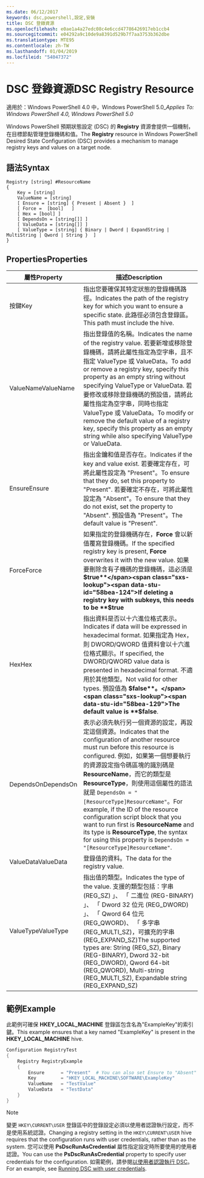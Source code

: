 ```yaml
---
ms.date: 06/12/2017
keywords: dsc,powershell,設定,安裝
title: DSC 登錄資源
ms.openlocfilehash: e0ae1a4a27edc08c4e6ccd47786426917eb1ccb4
ms.sourcegitcommit: e04292a9c10de9a8391d529b7f7aa3753b362dbe
ms.translationtype: MTE95
ms.contentlocale: zh-TW
ms.lasthandoff: 01/04/2019
ms.locfileid: "54047372"
---
```

# <a name="dsc-registry-resource"></a><span data-ttu-id="58bea-103">DSC 登錄資源</span><span class="sxs-lookup"><span data-stu-id="58bea-103">DSC Registry Resource</span></span>

<span data-ttu-id="58bea-104">適用於：Windows PowerShell 4.0 中，Windows PowerShell 5.0_</span><span class="sxs-lookup"><span data-stu-id="58bea-104">_Applies To: Windows PowerShell 4.0, Windows PowerShell 5.0_</span></span>

<span data-ttu-id="58bea-105">Windows PowerShell 預期狀態設定 (DSC) 的 **Registry** 資源會提供一個機制，在目標節點管理登錄機碼和值。</span><span class="sxs-lookup"><span data-stu-id="58bea-105">The **Registry** resource in Windows PowerShell Desired State Configuration (DSC) provides a mechanism to manage registry keys and values on a target node.</span></span>

## <a name="syntax"></a><span data-ttu-id="58bea-106">語法</span><span class="sxs-lookup"><span data-stu-id="58bea-106">Syntax</span></span>

```
Registry [string] #ResourceName
{
    Key = [string]
    ValueName = [string]
    [ Ensure = [string] { Present | Absent }  ]
    [ Force =  [bool]   ]
    [ Hex = [bool] ]
    [ DependsOn = [string[]] ]
    [ ValueData = [string[]] ]
    [ ValueType = [string] { Binary | Dword | ExpandString | MultiString | Qword | String }  ]
}
```

## <a name="properties"></a><span data-ttu-id="58bea-107">Properties</span><span class="sxs-lookup"><span data-stu-id="58bea-107">Properties</span></span>

| <span data-ttu-id="58bea-108">屬性</span><span class="sxs-lookup"><span data-stu-id="58bea-108">Property</span></span> | <span data-ttu-id="58bea-109">描述</span><span class="sxs-lookup"><span data-stu-id="58bea-109">Description</span></span> |
| --- | --- |
| <span data-ttu-id="58bea-110">按鍵</span><span class="sxs-lookup"><span data-stu-id="58bea-110">Key</span></span>| <span data-ttu-id="58bea-111">指出您要確保其特定狀態的登錄機碼路徑。</span><span class="sxs-lookup"><span data-stu-id="58bea-111">Indicates the path of the registry key for which you want to ensure a specific state.</span></span> <span data-ttu-id="58bea-112">此路徑必須包含登錄區。</span><span class="sxs-lookup"><span data-stu-id="58bea-112">This path must include the hive.</span></span>|
| <span data-ttu-id="58bea-113">ValueName</span><span class="sxs-lookup"><span data-stu-id="58bea-113">ValueName</span></span>| <span data-ttu-id="58bea-114">指出登錄值的名稱。</span><span class="sxs-lookup"><span data-stu-id="58bea-114">Indicates the name of the registry value.</span></span> <span data-ttu-id="58bea-115">若要新增或移除登錄機碼，請將此屬性指定為空字串，且不指定 ValueType 或 ValueData。</span><span class="sxs-lookup"><span data-stu-id="58bea-115">To add or remove a registry key, specify this property as an empty string without specifying ValueType or ValueData.</span></span> <span data-ttu-id="58bea-116">若要修改或移除登錄機碼的預設值，請將此屬性指定為空字串，同時也指定 ValueType 或 ValueData。</span><span class="sxs-lookup"><span data-stu-id="58bea-116">To modify or remove the default value of a registry key, specify this property as an empty string while also specifying ValueType or ValueData.</span></span>|
| <span data-ttu-id="58bea-117">Ensure</span><span class="sxs-lookup"><span data-stu-id="58bea-117">Ensure</span></span>| <span data-ttu-id="58bea-118">指出金鑰和值是否存在。</span><span class="sxs-lookup"><span data-stu-id="58bea-118">Indicates if the key and value exist.</span></span> <span data-ttu-id="58bea-119">若要確定存在，可將此屬性設定為 "Present"。</span><span class="sxs-lookup"><span data-stu-id="58bea-119">To ensure that they do, set this property to "Present".</span></span> <span data-ttu-id="58bea-120">若要確定不存在，可將此屬性設定為 "Absent"。</span><span class="sxs-lookup"><span data-stu-id="58bea-120">To ensure that they do not exist, set the property to "Absent".</span></span> <span data-ttu-id="58bea-121">預設值為 "Present"。</span><span class="sxs-lookup"><span data-stu-id="58bea-121">The default value is "Present".</span></span>|
| <span data-ttu-id="58bea-122">Force</span><span class="sxs-lookup"><span data-stu-id="58bea-122">Force</span></span>| <span data-ttu-id="58bea-123">如果指定的登錄機碼存在，**Force** 會以新值覆寫登錄機碼。</span><span class="sxs-lookup"><span data-stu-id="58bea-123">If the specified registry key is present, **Force** overwrites it with the new value.</span></span> <span data-ttu-id="58bea-124">如果要刪除含有子機碼的登錄機碼，這必須是 **$true**</span><span class="sxs-lookup"><span data-stu-id="58bea-124">If deleting a registry key with subkeys, this needs to be **$true**</span></span> |
| <span data-ttu-id="58bea-125">Hex</span><span class="sxs-lookup"><span data-stu-id="58bea-125">Hex</span></span>| <span data-ttu-id="58bea-126">指出資料是否以十六進位格式表示。</span><span class="sxs-lookup"><span data-stu-id="58bea-126">Indicates if data will be expressed in hexadecimal format.</span></span> <span data-ttu-id="58bea-127">如果指定為 Hex，則 DWORD/QWORD 值資料會以十六進位格式顯示。</span><span class="sxs-lookup"><span data-stu-id="58bea-127">If specified, the DWORD/QWORD value data is presented in hexadecimal format.</span></span> <span data-ttu-id="58bea-128">不適用於其他類型。</span><span class="sxs-lookup"><span data-stu-id="58bea-128">Not valid for other types.</span></span> <span data-ttu-id="58bea-129">預設值為 **$false**。</span><span class="sxs-lookup"><span data-stu-id="58bea-129">The default value is **$false**.</span></span>|
| <span data-ttu-id="58bea-130">DependsOn</span><span class="sxs-lookup"><span data-stu-id="58bea-130">DependsOn</span></span>| <span data-ttu-id="58bea-131">表示必須先執行另一個資源的設定，再設定這個資源。</span><span class="sxs-lookup"><span data-stu-id="58bea-131">Indicates that the configuration of another resource must run before this resource is configured.</span></span> <span data-ttu-id="58bea-132">例如，如果第一個想要執行的資源設定指令碼區塊的識別碼是 **ResourceName**，而它的類型是 **ResourceType**，則使用這個屬性的語法就是 `DependsOn = "[ResourceType]ResourceName"`。</span><span class="sxs-lookup"><span data-stu-id="58bea-132">For example, if the ID of the resource configuration script block that you want to run first is **ResourceName** and its type is **ResourceType**, the syntax for using this property is `DependsOn = "[ResourceType]ResourceName"`.</span></span>|
| <span data-ttu-id="58bea-133">ValueData</span><span class="sxs-lookup"><span data-stu-id="58bea-133">ValueData</span></span>| <span data-ttu-id="58bea-134">登錄值的資料。</span><span class="sxs-lookup"><span data-stu-id="58bea-134">The data for the registry value.</span></span>|
| <span data-ttu-id="58bea-135">ValueType</span><span class="sxs-lookup"><span data-stu-id="58bea-135">ValueType</span></span>| <span data-ttu-id="58bea-136">指出值的類型。</span><span class="sxs-lookup"><span data-stu-id="58bea-136">Indicates the type of the value.</span></span> <span data-ttu-id="58bea-137">支援的類型包括：字串 (REG_SZ) 」、 「 二進位 (REG-BINARY) 」、 「 Dword 32 位元 (REG_DWORD) 」、 「 Qword 64 位元 (REG_QWORD)、 「 多字串 (REG_MULTI_SZ)，可擴充的字串 (REG_EXPAND_SZ)</span><span class="sxs-lookup"><span data-stu-id="58bea-137">The supported types are: String (REG_SZ), Binary (REG-BINARY), Dword 32-bit (REG_DWORD), Qword 64-bit (REG_QWORD), Multi-string (REG_MULTI_SZ), Expandable string (REG_EXPAND_SZ)</span></span> |

## <a name="example"></a><span data-ttu-id="58bea-138">範例</span><span class="sxs-lookup"><span data-stu-id="58bea-138">Example</span></span>

<span data-ttu-id="58bea-139">此範例可確保 **HKEY\_LOCAL\_MACHINE** 登錄區包含名為"ExampleKey"的索引鍵。</span><span class="sxs-lookup"><span data-stu-id="58bea-139">This example ensures that a key named "ExampleKey" is present in the **HKEY\_LOCAL\_MACHINE** hive.</span></span>

```powershell
Configuration RegistryTest
{
    Registry RegistryExample
    {
        Ensure      = "Present"  # You can also set Ensure to "Absent"
        Key         = "HKEY_LOCAL_MACHINE\SOFTWARE\ExampleKey"
        ValueName   = "TestValue"
        ValueData   = "TestData"
    }
}
```

> [!NOTE]
> <span data-ttu-id="58bea-140">變更 `HKEY\CURRENT\USER` 登錄區中的登錄設定必須以使用者認證執行設定，而不是使用系統認證。</span><span class="sxs-lookup"><span data-stu-id="58bea-140">Changing a registry setting in the `HKEY\CURRENT\USER` hive requires that the configuration runs with user credentials, rather than as the system.</span></span> <span data-ttu-id="58bea-141">您可以使用 **PsDscRunAsCredential** 屬性指定設定時所要使用的使用者認證。</span><span class="sxs-lookup"><span data-stu-id="58bea-141">You can use the **PsDscRunAsCredential** property to specify user credentials for the configuration.</span></span> <span data-ttu-id="58bea-142">如需範例，請參閱[以使用者認證執行 DSC](../../../configurations/runAsUser.md)。</span><span class="sxs-lookup"><span data-stu-id="58bea-142">For an example, see [Running DSC with user credentials](../../../configurations/runAsUser.md).</span></span>
